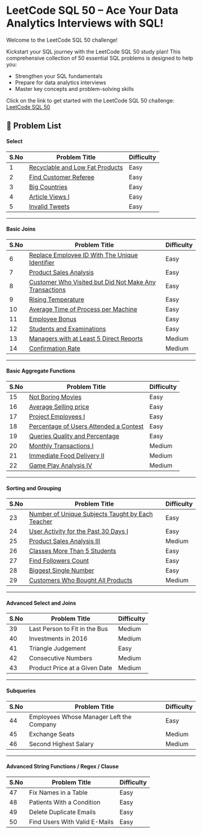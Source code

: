 # LeetCode SQL 50 – Ace Your Data Analytics Interviews with SQL!
Welcome to the LeetCode SQL 50 challenge! 

Kickstart your SQL journey with the LeetCode SQL 50 study plan! This comprehensive collection of 50 essential SQL problems is designed to help you:
- Strengthen your SQL fundamentals
- Prepare for data analytics interviews
- Master key concepts and problem-solving skills

Click on the link to get started with the LeetCode SQL 50 challenge:
[LeetCode SQL 50](https://leetcode.com/studyplan/top-sql-50/)

## 📘 Problem List

#### Select

| S.No | Problem Title                              | Difficulty |
|------|--------------------------------------------|------------|
| 1    | [Recyclable and Low Fat Products](https://leetcode.com/problems/recyclable-and-low-fat-products/description/?envType=study-plan-v2&envId=top-sql-50) | Easy |
| 2    | [Find Customer Referee](https://leetcode.com/problems/find-customer-referee/description/?envType=study-plan-v2&envId=top-sql-50) | Easy |
| 3    | [Big Countries](https://leetcode.com/problems/big-countries/description/?envType=study-plan-v2&envId=top-sql-50) | Easy |
| 4    | [Article Views I](https://leetcode.com/problems/article-views-i/description/?envType=study-plan-v2&envId=top-sql-50) | Easy |
| 5    | [Invalid Tweets](https://leetcode.com/problems/invalid-tweets/description/?envType=study-plan-v2&envId=top-sql-50) | Easy |

---

#### Basic Joins

| S.No | Problem Title                                              | Difficulty |
|------|------------------------------------------------------------|------------|
| 6   | [Replace Employee ID With The Unique Identifier](https://leetcode.com/problems/replace-employee-id-with-the-unique-identifier/?envType=study-plan-v2&envId=top-sql-50)  | Easy       |
| 7   | [Product Sales Analysis](https://leetcode.com/problems/product-sales-analysis-i/description/?envType=study-plan-v2&envId=top-sql-50)  | Easy       |
| 8   | [Customer Who Visited but Did Not Make Any Transactions](https://leetcode.com/problems/customer-who-visited-but-did-not-make-any-transactions/description/?envType=study-plan-v2&envId=top-sql-50) | Easy       |
| 9   | [Rising Temperature](https://leetcode.com/problems/rising-temperature/description/?envType=study-plan-v2&envId=top-sql-50) | Easy       |
| 10   | [Average Time of Process per Machine](https://leetcode.com/problems/average-time-of-process-per-machine/description/?envType=study-plan-v2&envId=top-sql-50) | Easy |
| 11   | [Employee Bonus](https://leetcode.com/problems/employee-bonus/description/?envType=study-plan-v2&envId=top-sql-50)  | Easy       |
| 12   | [Students and Examinations](https://leetcode.com/problems/students-and-examinations/description/?envType=study-plan-v2&envId=top-sql-50)  | Easy       |
| 13   | [Managers with at Least 5 Direct Reports]( https://leetcode.com/problems/managers-with-at-least-5-direct-reports/?envType=study-plan-v2&envId=top-sql-50)| Medium |
| 14   | [Confirmation Rate](https://leetcode.com/problems/confirmation-rate/description/?envType=study-plan-v2&envId=top-sql-50) | Medium     |

---

#### Basic Aggregate Functions

| S.No | Problem Title                                     | Difficulty |
|------|---------------------------------------------------|------------|
| 15   | [Not Boring Movies](https://leetcode.com/problems/not-boring-movies/description/?envType=study-plan-v2&envId=top-sql-50)| Easy       |
| 16   | [Average Selling price](https://leetcode.com/problems/average-selling-price/?envType=study-plan-v2&envId=top-sql-50) | Easy       |
| 17   | [Project Employees I](https://leetcode.com/problems/project-employees-i/description/?envType=study-plan-v2&envId=top-sql-50)| Easy       |
| 18   | [Percentage of Users Attended a Contest](https://leetcode.com/problems/percentage-of-users-attended-a-contest/description/?envType=study-plan-v2&envId=top-sql-50)| Easy |
| 19   | [Queries Quality and Percentage](https://leetcode.com/problems/queries-quality-and-percentage/description/?envType=study-plan-v2&envId=top-sql-50)| Easy       |
| 20   | [Monthly Transactions I](https://leetcode.com/problems/monthly-transactions-i/description/?envType=study-plan-v2&envId=top-sql-50) |Medium     |
| 21   | [Immediate Food Delivery II](https://leetcode.com/problems/immediate-food-delivery-ii/description/?envType=study-plan-v2&envId=top-sql-50) | Medium     |
| 22   | [Game Play Analysis IV](https://leetcode.com/problems/game-play-analysis-iv/description/?envType=study-plan-v2&envId=top-sql-50)| Medium     |

---

#### Sorting and Grouping

| S.No | Problem Title                                          | Difficulty |
|------|--------------------------------------------------------|------------|
| 23   | [Number of Unique Subjects Taught by Each Teacher](https://leetcode.com/problems/number-of-unique-subjects-taught-by-each-teacher/description/?envType=study-plan-v2&envId=top-sql-50) |   Easy     |
| 24   | [User Activity for the Past 30 Days I](https://leetcode.com/problems/number-of-unique-subjects-taught-by-each-teacher/description/?envType=study-plan-v2&envId=top-sql-50) |   Easy     |
| 25   | [Product Sales Analysis III](https://leetcode.com/problems/product-sales-analysis-iii/description/?envType=study-plan-v2&envId=top-sql-50)|  Medium    |
| 26   | [Classes More Than 5 Students](https://leetcode.com/problems/classes-more-than-5-students/description/?envType=study-plan-v2&envId=top-sql-50) |   Easy     |
| 27   | [Find Followers Count](https://leetcode.com/problems/find-followers-count/description/?envType=study-plan-v2&envId=top-sql-50)   |   Easy     |
| 28   | [Biggest Single Number](https://leetcode.com/problems/biggest-single-number/description/?envType=study-plan-v2&envId=top-sql-50) |   Easy     |
| 29   | [Customers Who Bought All Products](https://leetcode.com/problems/customers-who-bought-all-products/description/?envType=study-plan-v2&envId=top-sql-50)|  Medium  |

---

#### Advanced Select and Joins

| S.No | Problem Title                              | Difficulty |
|------|--------------------------------------------|------------|
| 39   | Last Person to Fit in the Bus              | Medium     |
| 40   | Investments in 2016                         | Medium     |
| 41   | Triangle Judgement                          | Easy       |
| 42   | Consecutive Numbers                         | Medium     |
| 43   | Product Price at a Given Date               | Medium     |

---

#### Subqueries

| S.No | Problem Title                              | Difficulty |
|------|--------------------------------------------|------------|
| 44   | Employees Whose Manager Left the Company   | Easy       |
| 45   | Exchange Seats                              | Medium     |
| 46   | Second Highest Salary                       | Medium     |

---

#### Advanced String Functions / Regex / Clause

| S.No | Problem Title                  | Difficulty |
|------|--------------------------------|------------|
| 47   | Fix Names in a Table           | Easy       |
| 48   | Patients With a Condition      | Easy       |
| 49   | Delete Duplicate Emails        | Easy       |
| 50   | Find Users With Valid E-Mails | Easy       |
